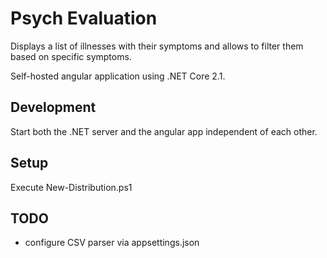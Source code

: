 # Psych Evaluation 

Displays a list of illnesses with their symptoms and allows to filter them based on specific symptoms.

Self-hosted angular application using .NET Core 2.1.

## Development

Start both the .NET server and the angular app independent of each other. 

## Setup

Execute New-Distribution.ps1

## TODO

- configure CSV parser via appsettings.json 